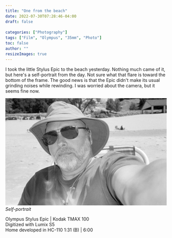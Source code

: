 ```yaml
---
title: "One from the beach"
date: 2022-07-30T07:28:46-04:00
draft: false

categories: ["Photography"]
tags: ["Film", "Olympus", "35mm", "Photo"]
toc: false
author: ""
resizeImages: true
---
```


I took the little Stylus Epic to the beach yesterday. Nothing much came of it, but here's a self-portrait from the day. Not sure what that flare is toward the bottom of the frame. The good news is that the Epic didn't make its usual grinding noises while rewinding. I was worried about the camera, but it seems fine now.

![Self-portrait](self-portrait.jpg)
*Self-portrait*

Olympus Stylus Epic | Kodak TMAX 100  
Digitized with Lumix S5  
Home developed in HC-110 1:31 (B) | 6:00  